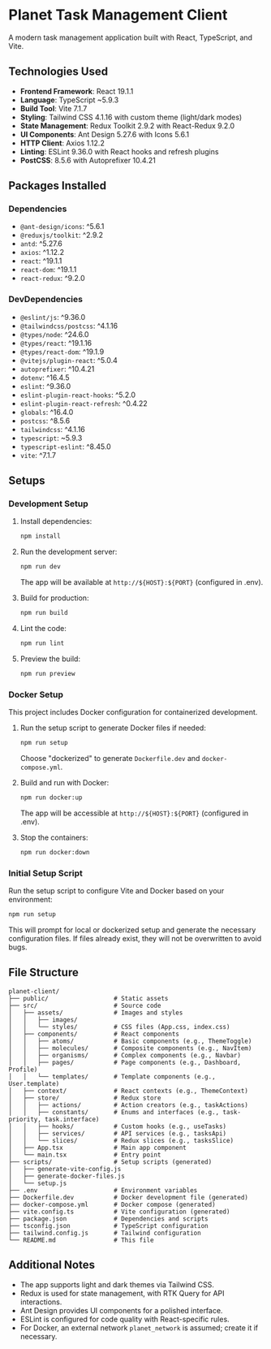 # Planet Task Management Client

A modern task management application built with React, TypeScript, and Vite.

## Technologies Used

- **Frontend Framework**: React 19.1.1
- **Language**: TypeScript ~5.9.3
- **Build Tool**: Vite 7.1.7
- **Styling**: Tailwind CSS 4.1.16 with custom theme (light/dark modes)
- **State Management**: Redux Toolkit 2.9.2 with React-Redux 9.2.0
- **UI Components**: Ant Design 5.27.6 with Icons 5.6.1
- **HTTP Client**: Axios 1.12.2
- **Linting**: ESLint 9.36.0 with React hooks and refresh plugins
- **PostCSS**: 8.5.6 with Autoprefixer 10.4.21

## Packages Installed

### Dependencies
- `@ant-design/icons`: ^5.6.1
- `@reduxjs/toolkit`: ^2.9.2
- `antd`: ^5.27.6
- `axios`: ^1.12.2
- `react`: ^19.1.1
- `react-dom`: ^19.1.1
- `react-redux`: ^9.2.0

### DevDependencies
- `@eslint/js`: ^9.36.0
- `@tailwindcss/postcss`: ^4.1.16
- `@types/node`: ^24.6.0
- `@types/react`: ^19.1.16
- `@types/react-dom`: ^19.1.9
- `@vitejs/plugin-react`: ^5.0.4
- `autoprefixer`: ^10.4.21
- `dotenv`: ^16.4.5
- `eslint`: ^9.36.0
- `eslint-plugin-react-hooks`: ^5.2.0
- `eslint-plugin-react-refresh`: ^0.4.22
- `globals`: ^16.4.0
- `postcss`: ^8.5.6
- `tailwindcss`: ^4.1.16
- `typescript`: ~5.9.3
- `typescript-eslint`: ^8.45.0
- `vite`: ^7.1.7

## Setups

### Development Setup
1. Install dependencies:
   ```bash
   npm install
   ```
2. Run the development server:
   ```bash
   npm run dev
   ```
   The app will be available at `http://${HOST}:${PORT}` (configured in .env).

3. Build for production:
   ```bash
   npm run build
   ```

4. Lint the code:
   ```bash
   npm run lint
   ```

5. Preview the build:
   ```bash
   npm run preview
   ```

### Docker Setup
This project includes Docker configuration for containerized development.

1. Run the setup script to generate Docker files if needed:
   ```bash
   npm run setup
   ```
   Choose "dockerized" to generate `Dockerfile.dev` and `docker-compose.yml`.

2. Build and run with Docker:
   ```bash
   npm run docker:up
   ```
   The app will be accessible at `http://${HOST}:${PORT}` (configured in .env).

3. Stop the containers:
   ```bash
   npm run docker:down
   ```

### Initial Setup Script
Run the setup script to configure Vite and Docker based on your environment:
```bash
npm run setup
```
This will prompt for local or dockerized setup and generate the necessary configuration files. If files already exist, they will not be overwritten to avoid bugs.

## File Structure

```
planet-client/
├── public/                  # Static assets
├── src/                     # Source code
│   ├── assets/              # Images and styles
│   │   ├── images/
│   │   └── styles/          # CSS files (App.css, index.css)
│   ├── components/          # React components
│   │   ├── atoms/           # Basic components (e.g., ThemeToggle)
│   │   ├── molecules/       # Composite components (e.g., NavItem)
│   │   ├── organisms/       # Complex components (e.g., Navbar)
│   │   ├── pages/           # Page components (e.g., Dashboard, Profile)
│   │   └── templates/       # Template components (e.g., User.template)
│   ├── context/             # React contexts (e.g., ThemeContext)
│   ├── store/               # Redux store
│   │   ├── actions/         # Action creators (e.g., taskActions)
│   │   ├── constants/       # Enums and interfaces (e.g., task-priority, task.interface)
│   │   ├── hooks/           # Custom hooks (e.g., useTasks)
│   │   ├── services/        # API services (e.g., tasksApi)
│   │   └── slices/          # Redux slices (e.g., tasksSlice)
│   ├── App.tsx              # Main app component
│   └── main.tsx             # Entry point
├── scripts/                 # Setup scripts (generated)
│   ├── generate-vite-config.js
│   ├── generate-docker-files.js
│   └── setup.js
├── .env                     # Environment variables
├── Dockerfile.dev           # Docker development file (generated)
├── docker-compose.yml       # Docker compose (generated)
├── vite.config.ts           # Vite configuration (generated)
├── package.json             # Dependencies and scripts
├── tsconfig.json            # TypeScript configuration
├── tailwind.config.js       # Tailwind configuration
└── README.md                # This file
```

## Additional Notes

- The app supports light and dark themes via Tailwind CSS.
- Redux is used for state management, with RTK Query for API interactions.
- Ant Design provides UI components for a polished interface.
- ESLint is configured for code quality with React-specific rules.
- For Docker, an external network `planet_network` is assumed; create it if necessary.

